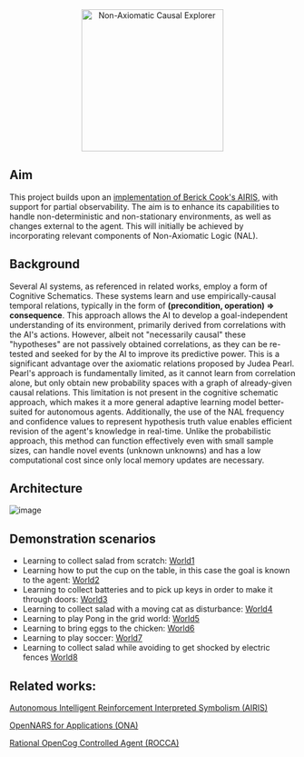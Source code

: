 <div style="text-align:center"><img alt="Non-Axiomatic Causal Explorer" src="https://github.com/patham9/NACE/assets/8284677/09b4aea3-b6e0-4fc1-87d8-a8c238831d2d" height="250"></div>

## Aim

This project builds upon an [implementation of Berick Cook's AIRIS](https://gist.github.com/patham9/ac25f7c85c82cebc0cb816823a4a6499), with support for partial observability. The aim is to enhance its capabilities to handle non-deterministic and non-stationary environments, as well as changes external to the agent. This will initially be achieved by incorporating relevant components of Non-Axiomatic Logic (NAL).

## Background

Several AI systems, as referenced in related works, employ a form of Cognitive Schematics. These systems learn and use empirically-causal temporal relations, typically in the form of **(precondition, operation) => consequence**. This approach allows the AI to develop a goal-independent understanding of its environment, primarily derived from correlations with the AI's actions. However, albeit not "necessarily causal" these "hypotheses" are not passively obtained correlations, as they can be re-tested and seeked for by the AI to improve its predictive power. This is a significant advantage over the axiomatic relations proposed by Judea Pearl. Pearl's approach is fundamentally limited, as it cannot learn from correlation alone, but only obtain new probability spaces with a graph of already-given causal relations. This limitation is not present in the cognitive schematic approach, which makes it a more general adaptive learning model better-suited for autonomous agents. Additionally, the use of the NAL frequency and confidence values to represent hypothesis truth value enables efficient revision of the agent's knowledge in real-time. Unlike the probabilistic approach, this method can function effectively even with small sample sizes, can handle novel events (unknown unknowns) and has a low computational cost since only local memory updates are necessary.

## Architecture

![image](https://github.com/patham9/NACE/assets/8284677/2911ac01-d73a-45cd-a8ce-aa2333e35435)

## Demonstration scenarios

- Learning to collect salad from scratch: [World1](http://91.203.212.130/NACE/world1.gif)
- Learning how to put the cup on the table, in this case the goal is known to the agent: [World2](http://91.203.212.130/NACE/world2.gif)
- Learning to collect batteries and to pick up keys in order to make it through doors: [World3](http://91.203.212.130/NACE/world3.gif)
- Learning to collect salad with a moving cat as disturbance: [World4](http://91.203.212.130/NACE/world4.gif)
- Learning to play Pong in the grid world: [World5](http://91.203.212.130/NACE/world5.gif)
- Learning to bring eggs to the chicken: [World6](http://91.203.212.130/NACE/world6.gif)
- Learning to play soccer: [World7](http://91.203.212.130/NACE/world7.gif)
- Learning to collect salad while avoiding to get shocked by electric fences [World8](http://91.203.212.130/NACE/world8.gif)

## Related works:

[Autonomous Intelligent Reinforcement Interpreted Symbolism (AIRIS)](https://github.com/berickcook/AIRIS_Public)

[OpenNARS for Applications (ONA)](https://github.com/opennars/OpenNARS-for-Applications/)

[Rational OpenCog Controlled Agent (ROCCA)](https://github.com/opencog/rocca)
